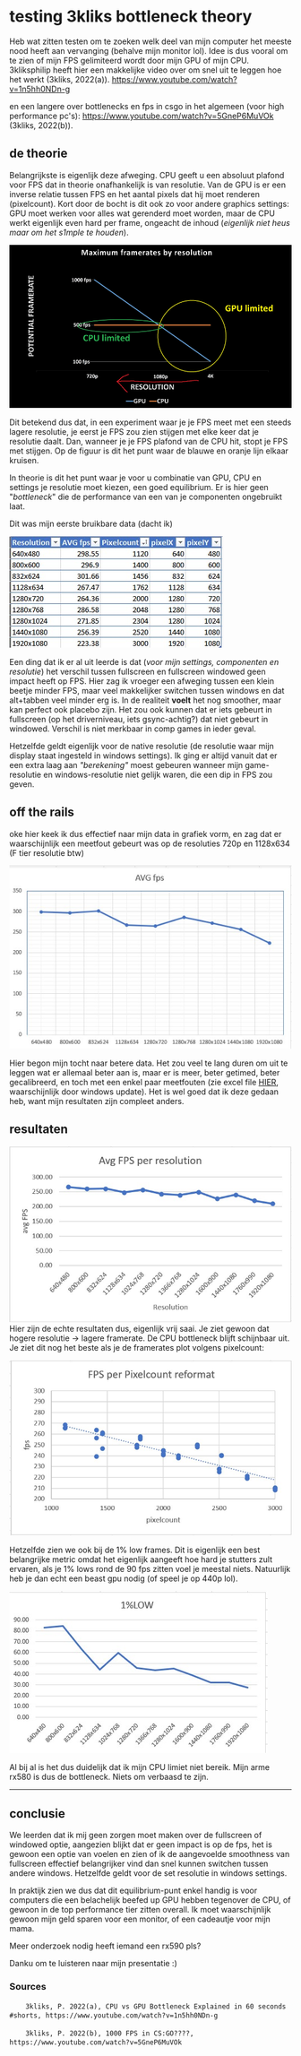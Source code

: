 # testing 3kliks bottleneck theory
Heb wat zitten testen om te zoeken welk deel van mijn computer het meeste nood heeft aan vervanging (behalve mijn monitor lol).
Idee is dus vooral om te zien of mijn FPS gelimiteerd wordt door mijn GPU of mijn CPU. 3kliksphilip heeft hier een makkelijke video over om snel uit te leggen hoe het werkt (3kliks, 2022(a)). https://www.youtube.com/watch?v=1n5hh0NDn-g

en een langere over bottlenecks en fps in csgo in het algemeen (voor high performance pc's): https://www.youtube.com/watch?v=5GneP6MuVOk (3kliks, 2022(b)). 

## de theorie
Belangrijkste is eigenlijk deze afweging. CPU geeft u een absoluut plafond voor FPS dat in theorie onafhankelijk is van resolutie. Van de GPU is er een inverse relatie tussen FPS en het aantal pixels dat hij moet renderen (pixelcount). Kort door de bocht is dit ook zo voor andere graphics settings: GPU moet werken voor alles wat gerenderd moet worden, maar de CPU werkt eigenlijk even hard per frame, ongeacht de inhoud (*eigenlijk niet heus maar om het s1mple te houden*).

![3kliks](images/3kliks.png)

Dit betekend dus dat, in een experiment waar je je FPS meet met een steeds lagere resolutie, je eerst je FPS zou zien stijgen met elke keer dat je resolutie daalt. Dan, wanneer je je FPS plafond van de CPU hit, stopt je FPS met stijgen. Op de figuur is dit het punt waar de blauwe en oranje lijn elkaar kruisen.

In theorie is dit het punt waar je voor u combinatie van GPU, CPU en settings je resolutie moet kiezen, een goed equilibrium. Er is hier geen "*bottleneck*" die de performance van een van je componenten ongebruikt laat.

Dit was mijn eerste bruikbare data (dacht ik)

![data](images/relevant.jpg)

Een ding dat ik er al uit leerde is dat (*voor mijn settings, componenten en resolutie*) het verschil tussen fullscreen en fullscreen windowed geen impact heeft op FPS. Hier zag ik vroeger een afweging tussen een klein beetje minder FPS, maar veel makkelijker switchen tussen windows en dat alt+tabben veel minder erg is. In de realiteit **voelt** het nog smoother, maar kan perfect ook placebo zijn. Het zou ook kunnen dat er iets gebeurt in fullscreen (op het driverniveau, iets gsync-achtig?) dat niet gebeurt in windowed. Verschil is niet merkbaar in comp games in ieder geval.

Hetzelfde geldt eigenlijk voor de native resolutie (de resolutie waar mijn display staat ingesteld in windows settings). Ik ging er altijd vanuit dat er een extra laag aan *"berekening"* moest gebeuren wanneer mijn game-resolutie en windows-resolutie niet gelijk waren, die een dip in FPS zou geven.

## off the rails
oke hier keek ik dus effectief naar mijn data in grafiek vorm, en zag dat er waarschijnlijk een meetfout gebeurt was op de resoluties 720p en 1128x634 (F tier resolutie btw)
               
![per resolutie](images/per%20resolutie.jpg)

Hier begon mijn tocht naar betere data. Het zou veel te lang duren om uit te leggen wat er allemaal beter aan is, maar er is meer, beter getimed, beter gecalibreerd, en toch met een enkel paar meetfouten (zie excel file [HIER](BOTTLENECK.xlsx), waarschijnlijk door windows update). Het is wel goed dat ik deze gedaan heb, want mijn resultaten zijn compleet anders.


## resultaten
![fps per resolutie met nieuwe data](images/fpsres.jpg)
Hier zijn de echte resultaten dus, eigenlijk vrij saai. Je ziet gewoon dat hogere resolutie -> lagere framerate. De CPU bottleneck blijft schijnbaar uit. Je ziet dit nog het beste als je de framerates plot volgens pixelcount:

![Alt text](images/fpspixelcount.jpg)

Hetzelfde zien we ook bij de 1% low frames. Dit is eigenlijk een best belangrijke metric omdat het eigenlijk aangeeft hoe hard je stutters zult ervaren, als je 1% lows rond de 90 fps zitten voel je meestal niets. Natuurlijk heb je dan echt een beast gpu nodig (of speel je op 440p lol).

![Alt text](images/1percentlow.jpg)

Al bij al is het dus duidelijk dat ik mijn CPU limiet niet bereik. Mijn arme rx580 is dus de bottleneck. Niets om verbaasd te zijn.

---

## conclusie
We leerden dat ik mij geen zorgen moet maken over de fullscreen of windowed optie, aangezien blijkt dat er geen impact is op de fps, het is gewoon een optie van voelen en zien of ik de aangevoelde smoothness van fullscreen effectief belangrijker vind dan snel kunnen switchen tussen andere windows. Hetzelfde geldt voor de set resolutie in windows settings.

In praktijk zien we dus dat dit equilibrium-punt enkel handig is voor computers die een belachelijk beefed up GPU hebben tegenover de CPU, of gewoon in de top performance tier zitten overall. Ik moet waarschijnlijk gewoon mijn geld sparen voor een monitor, of een cadeautje voor mijn mama. 

Meer onderzoek nodig heeft iemand een rx590 pls?

Danku om te luisteren naar mijn presentatie :)


### Sources
        3kliks, P. 2022(a), CPU vs GPU Bottleneck Explained in 60 seconds #shorts, https://www.youtube.com/watch?v=1n5hh0NDn-g

        3kliks, P. 2022(b), 1000 FPS in CS:GO????, https://www.youtube.com/watch?v=5GneP6MuVOk